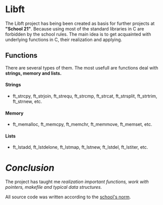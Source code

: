 # Libft
The Libft project has being been created as basis for further projects at **"School 21"**. Because using most of the standard libraries in C are forbidden by the school rules.
The main idea is to get acquainted with underlying functions in C, their realization and applying.

## Functions
There are several types of them. The most usefull are functions deal with **strings, memory and lists.**
#### Strings
- ft_strcpy, ft_strjoin, ft_strequ, ft_strcmp, ft_strcat, ft_strsplit, ft_strtrim, ft_strnew, etc.
#### Memory
- ft_memalloc, ft_memcpy, ft_memchr, ft_memmove, ft_memset, etc.
#### Lists
- ft_lstadd, ft_lstdelone, ft_lstmap, ft_lstnew, ft_lstdel, ft_lstiter, etc.

# ***Conclusion***
The project has taught me *realization important functions, work with pointers, makefile and typical data structures.*


All source code was written according to the [school's norm](https://cdn.intra.42.fr/pdf/pdf/960/norme.en.pdf).

